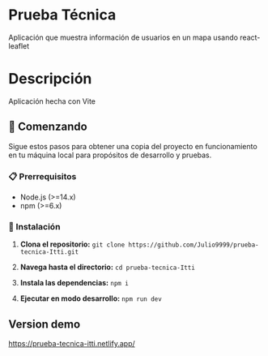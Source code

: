 # Prueba Técnica 

Aplicación que muestra información de usuarios en un mapa usando react-leaflet

# Descripción

Aplicación hecha con Vite

## 🚀 Comenzando

Sigue estos pasos para obtener una copia del proyecto en funcionamiento en tu máquina local para propósitos de desarrollo y pruebas.

### 📋 Prerrequisitos

- Node.js (>=14.x)
- npm (>=6.x)

### 🔧 Instalación

1. **Clona el repositorio:**
  ```git clone https://github.com/Julio9999/prueba-tecnica-Itti.git```

2. **Navega hasta el directorio:**
  ```cd prueba-tecnica-Itti```

3. **Instala las dependencias:**
  ```npm i```

4. **Ejecutar en modo desarrollo:**
  ```npm run dev```

## Version demo

https://prueba-tecnica-itti.netlify.app/